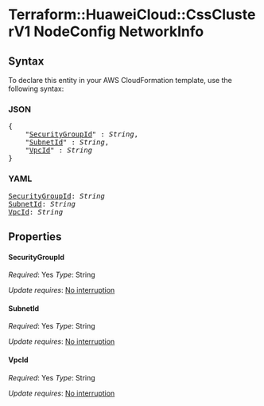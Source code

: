 # Terraform::HuaweiCloud::CssClusterV1 NodeConfig NetworkInfo

## Syntax

To declare this entity in your AWS CloudFormation template, use the following syntax:

### JSON

<pre>
{
    "<a href="#securitygroupid" title="SecurityGroupId">SecurityGroupId</a>" : <i>String</i>,
    "<a href="#subnetid" title="SubnetId">SubnetId</a>" : <i>String</i>,
    "<a href="#vpcid" title="VpcId">VpcId</a>" : <i>String</i>
}
</pre>

### YAML

<pre>
<a href="#securitygroupid" title="SecurityGroupId">SecurityGroupId</a>: <i>String</i>
<a href="#subnetid" title="SubnetId">SubnetId</a>: <i>String</i>
<a href="#vpcid" title="VpcId">VpcId</a>: <i>String</i>
</pre>

## Properties

#### SecurityGroupId

_Required_: Yes
_Type_: String

_Update requires_: [No interruption](https://docs.aws.amazon.com/AWSCloudFormation/latest/UserGuide/using-cfn-updating-stacks-update-behaviors.html#update-no-interrupt)

#### SubnetId

_Required_: Yes
_Type_: String

_Update requires_: [No interruption](https://docs.aws.amazon.com/AWSCloudFormation/latest/UserGuide/using-cfn-updating-stacks-update-behaviors.html#update-no-interrupt)

#### VpcId

_Required_: Yes
_Type_: String

_Update requires_: [No interruption](https://docs.aws.amazon.com/AWSCloudFormation/latest/UserGuide/using-cfn-updating-stacks-update-behaviors.html#update-no-interrupt)

